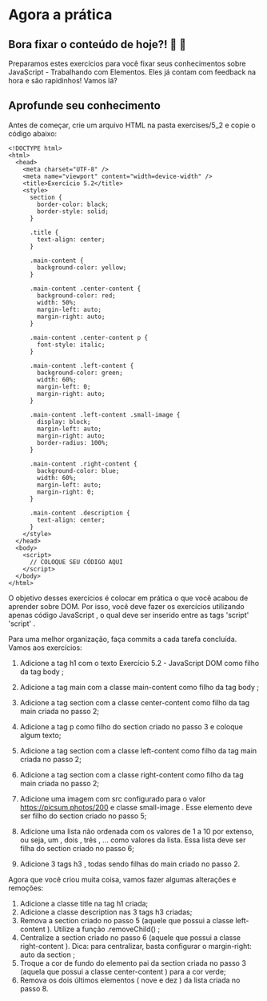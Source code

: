 # Agora a prática
## Bora fixar o conteúdo de hoje?! 🎯 💪

Preparamos estes exercícios para você fixar seus conhecimentos sobre JavaScript - Trabalhando com Elementos. Eles já contam com feedback na hora e são rapidinhos! Vamos lá?
## Aprofunde seu conhecimento

Antes de começar, crie um arquivo HTML na pasta exercises/5_2 e copie o código abaixo:

```
<!DOCTYPE html>
<html>
  <head>
    <meta charset="UTF-8" />
    <meta name="viewport" content="width=device-width" />
    <title>Exercício 5.2</title>
    <style>
      section {
        border-color: black;
        border-style: solid;
      }

      .title {
        text-align: center;
      }

      .main-content {
        background-color: yellow;
      }

      .main-content .center-content {
        background-color: red;
        width: 50%;
        margin-left: auto;
        margin-right: auto;
      }

      .main-content .center-content p {
        font-style: italic;
      }

      .main-content .left-content {
        background-color: green;
        width: 60%;
        margin-left: 0;
        margin-right: auto;
      }

      .main-content .left-content .small-image {
        display: block;
        margin-left: auto;
        margin-right: auto;
        border-radius: 100%;
      }

      .main-content .right-content {
        background-color: blue;
        width: 60%;
        margin-left: auto;
        margin-right: 0;
      }

      .main-content .description {
        text-align: center;
      }
    </style>
  </head>
  <body>
    <script>
      // COLOQUE SEU CÓDIGO AQUI
    </script>
  </body>
</html>
```

O objetivo desses exercícios é colocar em prática o que você acabou de aprender sobre DOM. Por isso, você deve fazer os exercícios utilizando apenas código JavaScript , o qual deve ser inserido entre as tags 'script' 'script' .

Para uma melhor organização, faça commits a cada tarefa concluída. Vamos aos exercícios:

1. Adicione a tag h1 com o texto Exercício 5.2 - JavaScript DOM como filho da tag body ;

1. Adicione a tag main com a classe main-content como filho da tag body ;
1. Adicione a tag section com a classe center-content como filho da tag main criada no passo 2;
1. Adicione a tag p como filho do section criado no passo 3 e coloque algum texto;
1. Adicione a tag section com a classe left-content como filho da tag main criada no passo 2;
1. Adicione a tag section com a classe right-content como filho da tag main criada no passo 2;
1. Adicione uma imagem com src configurado para o valor https://picsum.photos/200 e classe small-image . Esse elemento deve ser filho do section criado no passo 5;
1. Adicione uma lista não ordenada com os valores de 1 a 10 por extenso, ou seja, um , dois , três , ... como valores da lista. Essa lista deve ser filha do section criado no passo 6;
1. Adicione 3 tags h3 , todas sendo filhas do main criado no passo 2.

Agora que você criou muita coisa, vamos fazer algumas alterações e remoções:
1. Adicione a classe title na tag h1 criada;
1. Adicione a classe description nas 3 tags h3 criadas;
1. Remova a section criado no passo 5 (aquele que possui a classe left-content ). Utilize a função .removeChild() ;
1. Centralize a section criado no passo 6 (aquele que possui a classe right-content ). Dica: para centralizar, basta configurar o margin-right: auto da section ;
1. Troque a cor de fundo do elemento pai da section criada no passo 3 (aquela que possui a classe center-content ) para a cor verde;
1. Remova os dois últimos elementos ( nove e dez ) da lista criada no passo 8.
